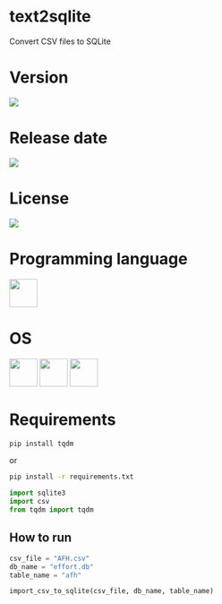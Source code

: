 # text2sqlite

Convert CSV files to SQLite

# Version

![](https://img.shields.io/badge/Version%3A-1.0-success)

# Release date

![](https://img.shields.io/badge/Release%20date-Apr%2C%2019%2C%202023-9cf)

# License

![](https://img.shields.io/github/license/Ileriayo/markdown-badges?style=for-the-badge)

# Programming language

<img src="https://img.icons8.com/?size=512&id=13441&format=png" width="50"/>

# OS

<img src="https://img.icons8.com/?size=512&id=17842&format=png" width="50"/> <img src="https://img.icons8.com/?size=512&id=122959&format=png" width="50"/> <img src="https://img.icons8.com/?size=512&id=108792&format=png" width="50"/>

# Requirements

```bash
pip install tqdm
```

or

```bash
pip install -r requirements.txt
```

```python
import sqlite3
import csv
from tqdm import tqdm
```

## How to run

```python
csv_file = "AFH.csv"
db_name = "effort.db"
table_name = "afh"

import_csv_to_sqlite(csv_file, db_name, table_name)
```
